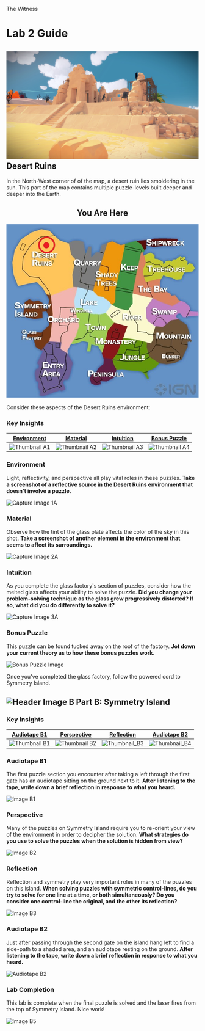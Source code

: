 <link href="../style.css" rel="stylesheet"></link>

The Witness

Lab 2 Guide
====================
![Header Image](captures/header.jpg#header)
Desert Ruins
---------------------

In the North-West corner of of the map, a desert ruin lies smoldering in the sun. This part of the map contains multiple puzzle-levels built deeper and deeper into the Earth.

## <center>You Are Here</center>

![Witness Map Lab 2](captures/Witness_Map_Lab2.jpg#capture)

Consider these aspects of the Desert Ruins environment:

### Key Insights
| [Environment](#environment) | [Material](#material) | [Intuition](#intuition) | [Bonus Puzzle](#bonus-puzzle)
|:-:|:-:|:-:|:-:|
|![Thumbnail A1](captures/capture_A1.jpg#thumbnail)| ![Thumbnail A2](captures/capture_A2.jpg#thumbnail)| ![Thumbnail A3](captures/capture_A3.jpg#thumbnail)|![Thumbnail A4](captures/capture_A4.jpg#thumbnail)|

### Environment
Light, reflectivity, and perspective all play vital roles in these puzzles. **Take a screenshot of a reflective source in the Desert Ruins environment that doesn't involve a puzzle.**  

![Capture Image 1A](captures/capture_A1.jpg#capture)

### Material
Observe how the tint of the glass plate affects the color of the sky in this shot. **Take a screenshot of another element in the environment that seems to affect its surroundings.**

![Capture Image 2A](captures/capture_A2.jpg#capture)

### Intuition
As you complete the glass factory's section of puzzles, consider how the melted glass affects your ability to solve the puzzle. **Did you change your problem-solving technique as the glass grew progressively distorted? If so, what did you do differently to solve it?**  

![Capture Image 3A](captures/capture_A3.jpg#capture)

### Bonus Puzzle
This puzzle can be found tucked away on the roof of the factory. **Jot down your current theory as to how these bonus puzzles work.**

![Bonus Puzzle Image](captures/capture_A4.jpg#capture)

Once you've completed the glass factory, follow the powered cord to Symmetry Island.

![Header Image B](captures/header_B.jpg#header)
Part B: Symmetry Island
---------------------

### Key Insights
|[Audiotape B1](#audiotape-b1)|[Perspective](#perspective)|[Reflection](#reflection)|[Audiotape B2](#audiotape-b2)|
|:-:|:-:|:-:|:-:|
|![Thumbnail B1](captures/capture_B1.jpg#thumbnail)|![Thumbnail B2](captures/capture_B2.jpg#thumbnail)|![Thumbnail_B3](captures/capture_B3.jpg#thumbnail)|![Thumbnail_B4](captures/capture_B4.jpg#thumbnail)|

### Audiotape B1
The first puzzle section you encounter after taking a left through the first gate has an audiotape sitting on the ground next to it. **After listening to the tape, write down a brief reflection in response to what you heard.**

![Image B1](captures/capture_B1.jpg#capture)

### Perspective
Many of the puzzles on Symmetry Island require you to re-orient your view of the environment in order to decipher the solution. **What strategies do you use to solve the puzzles when the solution is hidden from view?**

![Image B2](captures/capture_B2.jpg#capture)

### Reflection
Reflection and symmetry play very important roles in many of the puzzles on this island. **When solving puzzles with symmetric control-lines, do you try to solve for one line at a time, or both simultaneously? Do you consider one control-line the original, and the other its reflection?**

![Image B3](captures/capture_B3.jpg#capture)

### Audiotape B2
Just after passing through the second gate on the island hang left to find a side-path to a shaded area, and an audiotape resting on the ground. **After listening to the tape, write down a brief reflection in response to what you heard.**

![Audiotape B2](captures/capture_B4.jpg#capture)

### Lab Completion
This lab is complete when the final puzzle is solved and the laser fires from the top of Symmetry Island. Nice work!

![Image B5](captures/capture_B5.jpg#capture)
